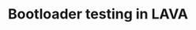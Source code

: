 ---
categories:
- bkk19
description: '> Testing a bootloader in LAVA is more difficult than running tests
  on a typical Linux-based operating system such as Debian or Android. Robustly provisioning
  a new bootloader requires boards to be better designed for automation and to be
  deeply integrated into LAVA. For bootloaders, we often have to drive the tests externally
  since, with an OS or POSIX shell we cannot simply launch scripts to manage execution
  of the test suite.<br /> <br /> During this presentation, we will discuss these
  challenges in greater detail and look at what solutions LAVA offers to achieve bootloader
  automate testing. We’ll close out the session with an example test description that
  allows a bootloader test suite to be fully automated using LAVA.<br /> <br />'
future_image:
  featured: 'true'
  path: /assets/images/featured-images/bkk19/BKK19-409.png
session_attendee_num: '5'
session_id: BKK19-409
session_room: Session Room 3 (Lotus 10)
session_slot:
  end_time: '2019-04-04 11:25:00'
  start_time: '2019-04-04 11:00:00'
session_speakers:
- speaker_bio: Software engineer member of the Linaro support and solutions team.
  speaker_company: Linaro
  speaker_image: /assets/images/speakers/bkk19/LoicPoulain.jpg
  speaker_location: ''
  speaker_name: Loic Poulain
  speaker_position: Developer Support Engineer
  speaker_username: loic.poulain
- speaker_bio: I'm a senior software engineer, working for Linaro. I've been contributed
    to OSS since 2007 when I started working on VLC Media player at university.<br
    />I'm now core developer and maintainer of LAVA, a widely adopted framework to
    test software (bootloader, kernel, user space) on real boards.
  speaker_company: Linaro
  speaker_image: /assets/images/speakers/bkk19/RémiDuraffort.jpg
  speaker_location: ''
  speaker_name: Rémi Duraffort
  speaker_position: Senior Software Engineer
  speaker_username: remi.duraffort
session_track: Validation and CI
tag: session
tags:
- Boot Architecture
- Testing
- Validation and CI
- Tools
title: Bootloader testing in LAVA
---